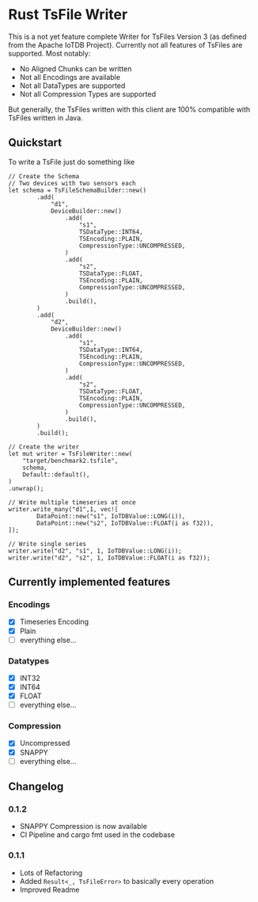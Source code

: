 # Rust TsFile Writer

This is a not yet feature complete Writer for TsFiles Version 3 (as defined from the Apache IoTDB Project).
Currently not all features of TsFiles are supported.
Most notably:

* No Aligned Chunks can be written
* Not all Encodings are available
* Not all DataTypes are supported
* Not all Compression Types are supported

But generally, the TsFiles written with this client are 100% compatible with TsFiles written in Java.

## Quickstart

To write a TsFile just do something like

```
// Create the Schema
// Two devices with two sensors each
let schema = TsFileSchemaBuilder::new()
        .add(
            "d1",
            DeviceBuilder::new()
                .add(
                    "s1",
                    TSDataType::INT64,
                    TSEncoding::PLAIN,
                    CompressionType::UNCOMPRESSED,
                )
                .add(
                    "s2",
                    TSDataType::FLOAT,
                    TSEncoding::PLAIN,
                    CompressionType::UNCOMPRESSED,
                )
                .build(),
        )
        .add(
            "d2",
            DeviceBuilder::new()
                .add(
                    "s1",
                    TSDataType::INT64,
                    TSEncoding::PLAIN,
                    CompressionType::UNCOMPRESSED,
                )
                .add(
                    "s2",
                    TSDataType::FLOAT,
                    TSEncoding::PLAIN,
                    CompressionType::UNCOMPRESSED,
                )
                .build(),
        )
        .build();
        
// Create the writer
let mut writer = TsFileWriter::new(
    "target/benchmark2.tsfile",
    schema,
    Default::default(),
)
.unwrap();
        
// Write multiple timeseries at once
writer.write_many("d1",1, vec![
        DataPoint::new("s1", IoTDBValue::LONG(i)),
        DataPoint::new("s2", IoTDBValue::FLOAT(i as f32)),
]);
    
// Write single series
writer.write("d2", "s1", 1, IoTDBValue::LONG(i));
writer.write("d2", "s2", 1, IoTDBValue::FLOAT(i as f32));
```

## Currently implemented features

### Encodings

* [x] Timeseries Encoding
* [x] Plain
* [ ] everything else...

### Datatypes

* [x] INT32
* [x] INT64
* [x] FLOAT
* [ ] everything else...

### Compression

* [x] Uncompressed
* [x] SNAPPY
* [ ] everything else...

## Changelog

### 0.1.2

- SNAPPY Compression is now available
- CI Pipeline and cargo fmt used in the codebase

### 0.1.1

- Lots of Refactoring
- Added `Result<_, TsFileError>` to basically every operation
- Improved Readme
